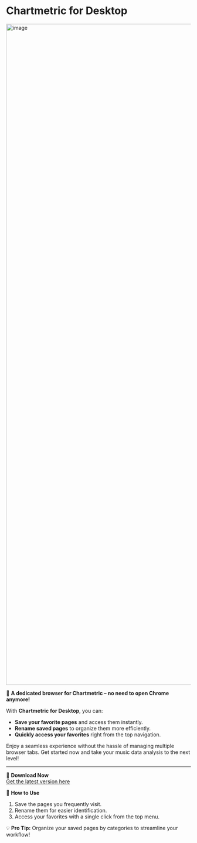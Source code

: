 # Chartmetric for Desktop
<img width="1804" alt="image" src="https://github.com/user-attachments/assets/e97d8b38-6679-4117-ab83-0de76a7bd2b4" />


🚀 **A dedicated browser for Chartmetric – no need to open Chrome anymore!**

With **Chartmetric for Desktop**, you can:

- **Save your favorite pages** and access them instantly.
- **Rename saved pages** to organize them more efficiently.
- **Quickly access your favorites** right from the top navigation.

Enjoy a seamless experience without the hassle of managing multiple browser tabs. Get started now and take your music data analysis to the next level!

---

🔗 **Download Now**  
[Get the latest version here](https://github.com/chartmetric/chartmetric-desktop-release/releases/latest)

📖 **How to Use**  
1. Save the pages you frequently visit.  
2. Rename them for easier identification.  
3. Access your favorites with a single click from the top menu.

💡 **Pro Tip:** Organize your saved pages by categories to streamline your workflow!
